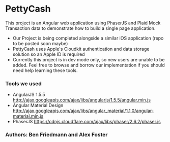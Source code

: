 # PettyCash
This project is an Angular web application using PhaserJS and Plaid Mock Transaction data to demonstrate how to build a single page application.
- Our Project is being completed alongside a similar iOS application (repo to be posted soon maybe)
- PettyCash uses Apple's Cloudkit authentication and data storage solution so an Apple ID is required
-  Currently this project is in dev mode only, so new users are unable to be added. Feel free to browse and borrow our implementation if you should need help learning these tools.

### Tools we used
- AngularJS 1.5.5 http://ajax.googleapis.com/ajax/libs/angularjs/1.5.5/angular.min.js
- Angular Material Design http://ajax.googleapis.com/ajax/libs/angular_material/1.1.0/angular-material.min.js
- PhaserJS https://cdnjs.cloudflare.com/ajax/libs/phaser/2.6.2/phaser.js

### Authors: Ben Friedmann and Alex Foster
